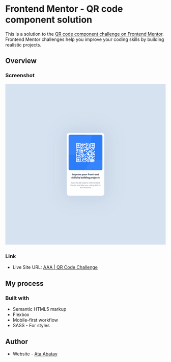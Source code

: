 # Frontend Mentor - QR code component solution

This is a solution to the [QR code component challenge on Frontend Mentor](https://www.frontendmentor.io/challenges/qr-code-component-iux_sIO_H). Frontend Mentor challenges help you improve your coding skills by building realistic projects. 

## Overview

### Screenshot

![alt text](images/qrmcodeimage.jpg)

### Link

- Live Site URL: [AAA | QR Code Challenge](https://fem-qrcodecomponent.vercel.app/)

## My process

### Built with

- Semantic HTML5 markup
- Flexbox
- Mobile-first workflow
- SASS - For styles

## Author

- Website - [Ata Abatay](https://www.ataabatay.com)
